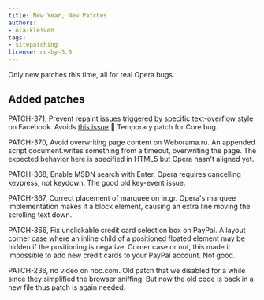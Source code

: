 ```yaml
---
title: New Year, New Patches
authors:
- ola-kleiven
tags:
- sitepatching
license: cc-by-3.0
---
```


Only new patches this time, all for real Opera bugs.

## Added patches

PATCH-371, Prevent repaint issues triggered by specific text-overflow style on Facebook. Avoids <a href="http://my.opera.com/desktopteam/blog/2011/01/17/11-01-snapshot-with-several-crash-fixes?startidx=50#comment52507282" target="_blank">this issue</a> :eyes: Temporary patch for Core bug.

PATCH-370, Avoid overwriting page content on Weborama.ru. An appended script document.writes something from a timeout, overwriting the page. The expected behavior here is specified in HTML5 but Opera hasn&#39;t aligned yet.

PATCH-368, Enable MSDN search with Enter. Opera requires cancelling keypress, not keydown. The good old key-event issue.

PATCH-367, Correct placement of marquee on in.gr. Opera&#39;s marquee implementation makes it a block element, causing an extra line moving the scrolling text down.

PATCH-366, Fix unclickable credit card selection box on PayPal. A layout corner case where an inline child of a positioned floated element may be hidden if the positioning is negative. Corner case or not, this made it impossible to add new credit cards to your PayPal account. Not good.

PATCH-236, no video on nbc.com. Old patch that we disabled for a while since they simplified the browser sniffing. But now the old code is back in a new file thus patch is again needed.
